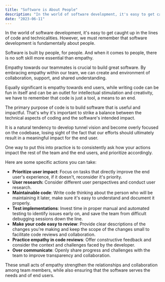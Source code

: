 ```yaml
---
title: "Software is About People"
description: "In the world of software development, it's easy to get caught up in the lines of code and technical challenges. However, we must remember that software development is fundamentally about people."
date: "2023-06-11"
---
```


In the world of software development, it's easy to get caught up in the lines of code and technicalities. However, we must remember that software development is fundamentally about people.

Software is built by people, for people. And when it comes to people, there is no soft skill more essential than empathy.

Empathy towards our teammates is crucial to build great software. By embracing empathy within our team, we can create and environment of collaboration, support, and shared understanding.

Equally significant is empathy towards end users, while writing code can be fun in itself and can be an outlet for intellectual stimulation and creativity, we have to remember that code is just a tool, a means to an end.

The primary purpose of code is to build software that is useful and impactful. That's why it's important to strike a balance between the technical aspects of coding and the software's intended impact.

It is a natural tendency to develop tunnel vision and become overly focused on the codebase, losing sight of the fact that our efforts should ultimately result in a meaningful impact for the end user.

One way to put this into practice is to consistently ask how your actions impact the rest of the team and the end users, and prioritize accordingly.

Here are some specific actions you can take:

- **Prioritize user impact**: Focus on tasks that directly improve the end user's experience, if it doesn't, reconsider it's priority.
- **User research:** Consider different user perspectives and conduct user research.
- **Maintainable code**: Write code thinking about the person who will be maintaining it later, make sure it's easy to understand and document it properly.
- **Test implementations**: Invest time in proper manual and automated testing to identify issues early on, and save the team from difficult debugging sessions down the line.
- **Make your code easy to review**: Provide clear descriptions of the changes you're making and keep the scope of the changes small to facilitate code reviews and collaboration.
- **Practice empathy in code reviews**: Offer constructive feedback and consider the context and challenges faced by the developer.
- **Over communicate**: Openly share progress and challenges with the team to improve transparency and collaboration.

These small acts of empathy strengthen the relationships and collaboration among team members, while also ensuring that the software serves the needs and of end users.





